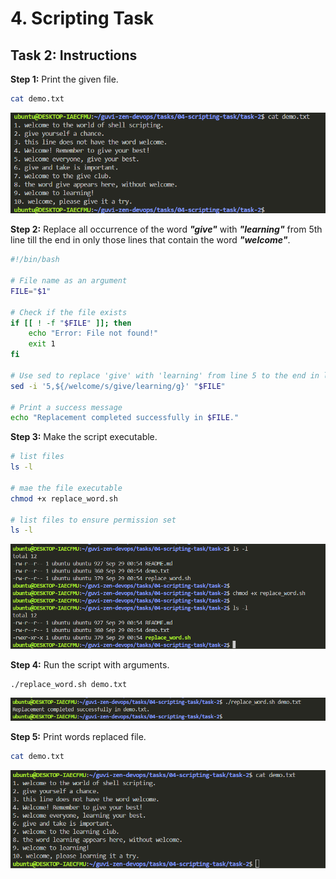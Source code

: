 # 4. Scripting Task

## Task 2: Instructions

**Step 1:** Print the given file.

```bash
cat demo.txt
```

![Result 1](./result-1.png)

**Step 2:** Replace all occurrence of the word ***"give"*** with ***"learning"*** from 5th line till the end in only those lines that contain the word ***"welcome"***.

```bash
#!/bin/bash

# File name as an argument
FILE="$1"

# Check if the file exists
if [[ ! -f "$FILE" ]]; then
    echo "Error: File not found!"
    exit 1
fi

# Use sed to replace 'give' with 'learning' from line 5 to the end in lines containing 'welcome'
sed -i '5,${/welcome/s/give/learning/g}' "$FILE"

# Print a success message
echo "Replacement completed successfully in $FILE."
```

**Step 3:** Make the script executable.

```bash
# list files
ls -l

# mae the file executable
chmod +x replace_word.sh

# list files to ensure permission set
ls -l
```

![Result 2](./result-2.png)

**Step 4:** Run the script with arguments.

```bash
./replace_word.sh demo.txt
```

![Result 3](./result-3.png)

**Step 5:** Print words replaced file.

```bash
cat demo.txt
```

![Result 4](./result-4.png)
